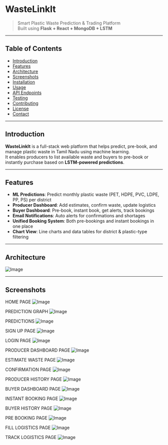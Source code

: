 #  WasteLinkIt

> Smart Plastic Waste Prediction & Trading Platform  
> Built using **Flask + React + MongoDB + LSTM**

---

##  Table of Contents
- [Introduction](#introduction)
- [Features](#features)
- [Architecture](#architecture)
- [Screenshots](#screenshots)
- [Installation](#installation)
- [Usage](#usage)
- [API Endpoints](#api-endpoints)
- [Testing](#testing)
- [Contributing](#contributing)
- [License](#license)
- [Contact](#contact)

---

##  Introduction

**WasteLinkIt** is a full-stack web platform that helps predict, pre-book, and manage plastic waste in Tamil Nadu using machine learning.  
It enables producers to list available waste and buyers to pre-book or instantly purchase based on **LSTM-powered predictions**.

---

##  Features

-  **ML Predictions**: Predict monthly plastic waste (PET, HDPE, PVC, LDPE, PP, PS) per district
-  **Producer Dashboard**: Add estimates, confirm waste, update logistics
-  **Buyer Dashboard**: Pre-book, instant book, get alerts, track bookings
-  **Email Notifications**: Auto alerts for confirmations and shortages
-  **Unified Booking System**: Both pre-bookings and instant bookings in one place
-  **Chart View**: Line charts and data tables for district & plastic-type filtering

---

##  Architecture

![Image](https://github.com/user-attachments/assets/e4e6e067-2e28-4f8f-b133-2ad6bfd9b2d1)

---

##  Screenshots

HOME PAGE
![Image](https://github.com/user-attachments/assets/29501641-e903-43b9-8f5e-b7b981c78cdb)

PREDICTION GRAPH
![Image](https://github.com/user-attachments/assets/4841c8b5-3a25-445c-a07a-f7e200fa10b4)

PREDICTIONS
![Image](https://github.com/user-attachments/assets/8b571d52-e2a1-42c6-a076-e03c2310ff5e)

SIGN UP PAGE
![Image](https://github.com/user-attachments/assets/2074034e-08e5-4f7a-93aa-7984aa7f543f)

LOGIN PAGE
![Image](https://github.com/user-attachments/assets/ce3c6b78-f82f-42f6-b508-cbc8517b1a93)

PRODUCER DASHBOARD PAGE
![Image](https://github.com/user-attachments/assets/156b5fcf-2a8b-474f-8606-f20d0e994c85)

ESTIMATE WASTE PAGE
![Image](https://github.com/user-attachments/assets/9099d12e-3242-4dda-9157-2d5ab60c0d75)

CONFIRMATION PAGE
![Image](https://github.com/user-attachments/assets/d43e6fd3-01f4-4e0f-ad21-d4de21612bb2)

PRODUCER HISTORY PAGE
![Image](https://github.com/user-attachments/assets/44f756be-018d-4cd7-b852-8616c267bff0)

BUYER DASHBOARD PAGE
![Image](https://github.com/user-attachments/assets/4d0cd8c7-6f31-47a4-91fe-f1c862bec466)

INSTANT BOOKING PAGE
![Image](https://github.com/user-attachments/assets/ef928c58-43f0-4801-b4cc-5f4e62dfc330)

BUYER HISTORY PAGE
![Image](https://github.com/user-attachments/assets/d3fda05b-9074-4526-b05a-5b0b6724ef91)

PRE BOOKING PAGE
![Image](https://github.com/user-attachments/assets/68a7467c-bc74-42eb-bfec-17ffd098a31c)

FILL LOGISTICS PAGE
![Image](https://github.com/user-attachments/assets/cf2371fc-1a95-4aa3-a33f-792525e1bb86)

TRACK LOGISTICS PAGE
![Image](https://github.com/user-attachments/assets/51fa19bf-e3bc-4600-ab2d-8c6c3405ec59)

